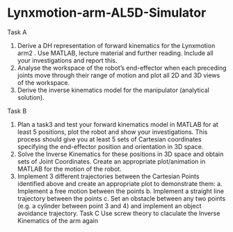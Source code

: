 # Lynxmotion-arm-AL5D-Simulator

Task A
1) Derive a DH representation of forward kinematics for the Lynxmotion arm2
. Use MATLAB, lecture
material and further reading. Include all your investigations and report this.
2) Analyse the workspace of the robot’s end-effector when each preceding joints move through
their range of motion and plot all 2D and 3D views of the workspace.
3) Derive the inverse kinematics model for the manipulator (analytical solution).

Task B
1) Plan a task3 and test your forward kinematics model in MATLAB for at least 5 positions, plot the
robot and show your investigations. This process should give you at least 5 sets of Cartesian
coordinates specifying the end-effector position and orientation in 3D space.
2) Solve the Inverse Kinematics for these positions in 3D space and obtain sets of Joint Coordinates.
Create an appropriate plot/animation in MATLAB for the motion of the robot.
3) Implement 3 different trajectories between the Cartesian Points identified above and create an
appropriate plot to demonstrate them:
a. Implement a free motion between the points
b. Implement a straight line trajectory between the points
c. Set an obstacle between any two points (e.g. a cylinder between point 3 and 4) and
implement an object avoidance trajectory.
Task C
Use screw theory to claculate the Inverse Kinematics of the arm again
